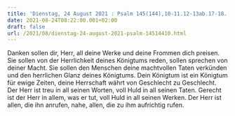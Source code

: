 ```yaml
---
title: 'Dienstag, 24 August 2021 : Psalm 145(144),10-11.12-13ab.17-18.'
date: 2021-08-24T08:22:00.001+02:00
draft: false
url: /2021/08/dienstag-24-august-2021-psalm-14514410.html
---
```


Danken sollen dir, Herr, all deine Werke und deine Frommen dich preisen. Sie sollen von der Herrlichkeit deines Königtums reden, sollen sprechen von deiner Macht. Sie sollen den Menschen deine machtvollen Taten verkünden und den herrlichen Glanz deines Königtums. Dein Königtum ist ein Königtum für ewige Zeiten, deine Herrschaft währt von Geschlecht zu Geschlecht. Der Herr ist treu in all seinen Worten, voll Huld in all seinen Taten. Gerecht ist der Herr in allem, was er tut, voll Huld in all seinen Werken. Der Herr ist allen, die ihn anrufen, nahe, allen, die zu ihm aufrichtig rufen.